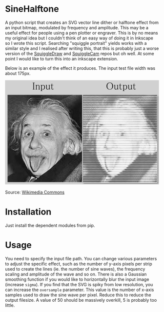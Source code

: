 # SineHalftone
A python script that creates an SVG vector line dither or halftone effect from an input bitmap, modulated by frequency and amplitude. This may be a useful effect for people using a pen plotter or engraver.
This is by no means my original idea but I couldn't think of an easy way of doing it in Inkscape so I wrote this script. Searching "squiggle portrait" yields works with a similar style and I realised after writing this, that this is probably just a worse version of the [SquiggleDraw](https://github.com/gwygonik/SquiggleDraw) and [SquiggleCam](https://msurguy.github.io/SquiggleCam/) repos but oh well.
At some point I would like to turn this into an inkscape extension.

Below is an example of the effect it produces. The input test file width was about 175px.

![Example](example.png)

Source: [Wikimedia Commons](https://en.wikipedia.org/wiki/File:Albert_Einstein_sticks_his_tongue.jpg)

# Installation
Just install the dependent modules from pip.

# Usage
You need to specify the input file path.
You can change various parameters to adjust the specific effect, such as the number of y-axis pixels per strip used to create the lines (ie. the number of sine waves), the frequency scaling and amplitude of the wave and so on. There is also a Gaussian smoothing function if you would like to horizontally blur the input image (increase `sigma`).
If you find that the SVG is spiky from low resolution, you can increase the `oversample` parameter. This value is the number of x-axis samples used to draw the sine wave per pixel. Reduce this to reduce the output filesize. A value of 50 should be massively overkill, 5 is probably too little. 

